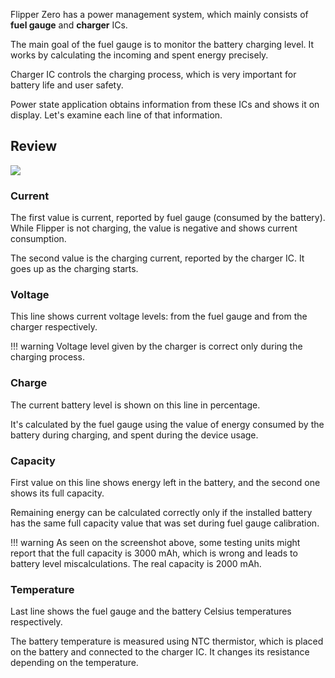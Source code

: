 Flipper Zero has a power management system, which mainly consists of **fuel gauge** and **charger** ICs.

The main goal of the fuel gauge is to monitor the battery charging level. It works by calculating the incoming and spent energy precisely.

Charger IC controls the charging process, which is very important for battery life and user safety.

Power state application obtains information from these ICs and shows it on display. Let's examine each line of that information.

## Review

![](../../assets/applications/power-state-screenshot.png)

### Current

The first value is current, reported by fuel gauge (consumed by the battery). While Flipper is not charging, the value is negative and shows current consumption.

The second value is the charging current, reported by the charger IC. It goes up as the charging starts.

### Voltage

This line shows current voltage levels: from the fuel gauge and from the charger respectively.

!!! warning
    Voltage level given by the charger is correct only during the charging process.

### Charge

The current battery level is shown on this line in percentage.

It's calculated by the fuel gauge using the value of energy consumed by the battery during charging, and spent during the device usage.

### Capacity

First value on this line shows energy left in the battery, and the second one shows its full capacity.

Remaining energy can be calculated correctly only if the installed battery has the same full capacity value that was set during fuel gauge calibration.

!!! warning
    As seen on the screenshot above, some testing units might report that the full capacity is 3000 mAh, which is wrong and leads to battery level miscalculations. The real capacity is 2000 mAh.

### Temperature

Last line shows the fuel gauge and the battery Celsius temperatures respectively.

The battery temperature is measured using NTC thermistor, which is placed on the battery and connected to the charger IC. It changes its resistance depending on the temperature.
